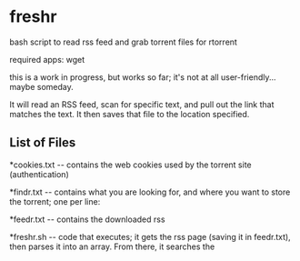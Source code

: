 # freshr
bash script to read rss feed and grab torrent files for rtorrent

required apps: wget

this is a work in progress, but works so far; it's not at all user-friendly... maybe someday.

It will read an RSS feed, scan for specific text, and pull out the link that matches the text. It then saves that file to the location specified.

List of Files
--------------
*cookies.txt -- contains the web cookies used by the torrent site (authentication)

*findr.txt -- contains what you are looking for, and where you want to store the torrent; one per line: <text-to-search-for> <path to watch folder>

*feedr.txt -- contains the downloaded rss 

*freshr.sh -- code that executes; it gets the rss page (saving it in feedr.txt), then parses it into an array. From there, it searches the <title> codes for what you're looking for, and runs a wget on the associated link. You will have to edit this file, and set the path/user to the appropriate places, and put your rss url in as well.

*freshr.log -- basic logging for when the script is run


Once you're all setup, you'll just need to setup a cronjob for the script to run frequently enough get your stuff.

